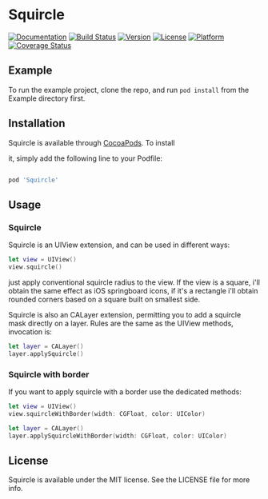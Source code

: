 
# Squircle

[![Documentation](http://travasoni.com/Squircle/badge.svg)](http://travasoni.com/Squircle) [![Build Status](https://travis-ci.org/neobeppe/Squircle.svg?branch=master)](https://travis-ci.org/neobeppe/Squircle) [![Version](https://img.shields.io/cocoapods/v/Squircle.svg?style=flat)](http://cocoapods.org/pods/Squircle) [![License](https://img.shields.io/cocoapods/l/Squircle.svg?style=flat)](http://cocoapods.org/pods/Squircle) [![Platform](https://img.shields.io/cocoapods/p/Squircle.svg?style=flat)](http://cocoapods.org/pods/Squircle) [![Coverage Status](https://coveralls.io/repos/github/neobeppe/Squircle/badge.svg)](https://coveralls.io/github/neobeppe/Squircle?branch=master)

## Example

To run the example project, clone the repo, and run `pod install` from the Example directory first.


## Installation

Squircle is available through [CocoaPods](http://cocoapods.org). To install

it, simply add the following line to your Podfile:

```ruby

pod 'Squircle'

```

## Usage

### Squircle

Squircle is an UIView extension, and can be used in different ways:


```swift
let view = UIView()
view.squircle()
```

just apply conventional squircle radius to the view. If the view is a square, i'll obtain the same effect as iOS springboard icons, if it's a rectangle i'll obtain rounded corners based on a square built on smallest side.

Squircle is also an CALayer extension, permitting you to add a squircle mask directly on a layer.
Rules are the same as the UIView methods, invocation is:

```swift
let layer = CALayer()
layer.applySquircle()
```

### Squircle with border

If you want to apply squircle with a border use the dedicated methods:


```swift
let view = UIView()
view.squircleWithBorder(width: CGFloat, color: UIColor)
```

```swift
let layer = CALayer()
layer.applySquircleWithBorder(width: CGFloat, color: UIColor)
```

## License

Squircle is available under the MIT license. See the LICENSE file for more info.
